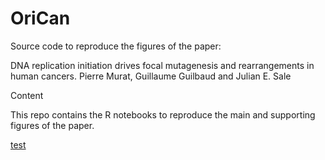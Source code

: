 # OriCan

Source code to reproduce the figures of the paper:

DNA replication initiation drives focal mutagenesis and rearrangements in human cancers.
Pierre Murat, Guillaume Guilbaud and Julian E. Sale

Content

This repo contains the R notebooks to reproduce the main and supporting figures of the paper.

[test](/001_Mut_density_Pan_cancer_v2_0.html)
